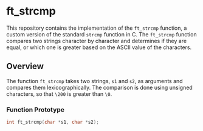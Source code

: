 # ft_strcmp

This repository contains the implementation of the `ft_strcmp` function, a custom version of the standard `strcmp` function in C. The `ft_strcmp` function compares two strings character by character and determines if they are equal, or which one is greater based on the ASCII value of the characters.

## Overview

The function `ft_strcmp` takes two strings, `s1` and `s2`, as arguments and compares them lexicographically. The comparison is done using unsigned characters, so that `\200` is greater than `\0`.

### Function Prototype

```c
int ft_strcmp(char *s1, char *s2);
